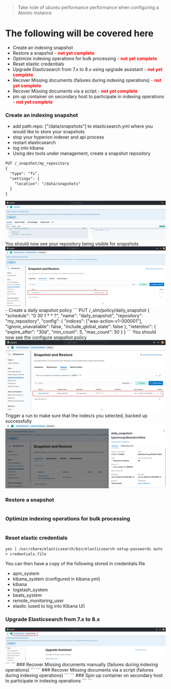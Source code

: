 >Take note of ubuntu performance performance when configuring a Atomic instance

# The following will be covered here
- Create an indexing snapshot
- Restore a snapshot - <span style="color:red">**not yet complete**</span>
- Optimize indexing operations for bulk processing - <span style="color:red">**not yet complete**</span>
- Reset elastic credentials
- Upgrade Elasticsearch from 7.x to 8.x using upgrade assistant - <span style="color:red">**not yet complete**</span>
- Recover Missing documents (failures during indexing operations) - <span style="color:red">**not yet complete**</span>
- Recover Missing documents via a script - <span style="color:red">**not yet complete**</span>
- pin up container on secondary host to participate in indexing operations - <span style="color:red">**not yet complete**</span>

### Create an indexing snapshot
- add path.repo: ["/data/snapshots"] to elasticsearch.yml where you would like to store your snapshots
- stop your hyperion indexer and api process
- restart elasticsearch
- log into kibana
- Using dev tools under management, create a snapshot repository
```
PUT /_snapshot/my_repository
{
  "type": "fs",
  "settings": {
    "location": "/data/snapshots"
  }
}
```
<img src="/assets/Configure snapshot repo - Elastic.png"/>
You should now see your repository being visible for snapshots
<img src="/assets/repo visible - Elastic.png"/>
- Create a daily snapshot policy
```
PUT /_slm/policy/daily_snapshot
{
  "schedule": "0 30 1 * * ?", 
  "name": "daily_snapshot", 
  "repository": "my_repository", 
  "config": { 
    "indices": ["wax-action-v1-000001"], 
    "ignore_unavailable": false,
    "include_global_state": false
  },
  "retention": { 
    "expire_after": "30d", 
    "min_count": 5, 
    "max_count": 50 
  }
}
```
You should now see the configure snapshot policy
<img src="/assets/snapshot policy - Elastic.png"/>
Trigger a run to make sure that the index/s you selected, backed up successfully
<img src="/assets/snapshot complete.png"/>

### Restore a snapshot
```
```
### Optimize indexing operations for bulk processing
```
```
### Reset elastic credentials
```
yes | /usr/share/elasticsearch/bin/elasticsearch-setup-passwords auto > credentials.file
```
You can then have a copy of the following stored in credentials.file

- apm_system
- kibana_system (configured in kibana.yml)
- kibana
- logstash_system
- beats_system
- remote_monitoring_user
- elastic (used to log into Kibana UI)
  
### Upgrade Elasticsearch from 7.x to 8.x
<img src="/assets/Upgrade Assistant - Elastic.png"/>
```
```
### Recover Missing documents manually (failures during indexing operations)
```
```
### Recover Missing documents via a script (failures during indexing operations)
```
```
### Spin up container on secondary host to participate in indexing operations
```
```

  
